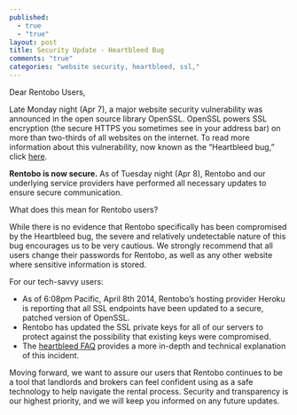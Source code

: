 ```yaml
---
published: 
  - true
  - "true"
layout: post
title: Security Update - Heartbleed Bug
comments: "true"
categories: "website security, heartbleed, ssl,"
---
```


Dear Rentobo Users,

Late Monday night (Apr 7), a major website security vulnerability was announced in the open source library OpenSSL. OpenSSL powers SSL encryption (the secure HTTPS you sometimes see in your address bar) on more than two-thirds of all websites on the internet. To read more information about this vulnerability, now known as the “Heartbleed bug,” click [here](http://gizmodo.com/heartbleed-why-the-internets-gaping-security-hole-is-1560812671).

**Rentobo is now secure.** As of Tuesday night (Apr 8), Rentobo and our underlying service providers have performed all necessary updates to ensure secure communication.

What does this mean for Rentobo users?

While there is no evidence that Rentobo specifically has been compromised by the Heartbleed bug, the severe and relatively undetectable nature of this bug encourages us to be very cautious. We strongly recommend that all users change their passwords for Rentobo, as well as any other website where sensitive information is stored.

For our tech-savvy users:

- As of 6:08pm Pacific, April 8th 2014, Rentobo’s hosting provider Heroku is reporting that all SSL endpoints have been updated to a secure, patched version of OpenSSL.
- Rentobo has updated the SSL private keys for all of our servers to protect against the possibility that existing keys were compromised.
- The [heartbleed FAQ](http://www.heartbleed.com) provides a more in-depth and technical explanation of this incident.

Moving forward, we want to assure our users that Rentobo continues to be a tool that landlords and brokers can feel confident using as a safe technology to help navigate the rental process. Security and transparency is our highest priority, and we will keep you informed on any future updates.
